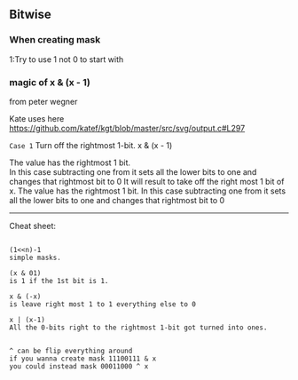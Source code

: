 ## Bitwise

### When creating mask

1:Try to use 1 not 0 to start with




### magic of x & (x - 1) 
from peter wegner


Kate uses here 
https://github.com/katef/kgt/blob/master/src/svg/output.c#L297 


`Case 1`
Turn off the rightmost 1-bit.
x & (x - 1) 

The value has the rightmost 1 bit.   
In this case subtracting one from it sets all the lower bits to one and changes that rightmost bit to 0
It will result to take off the right most 1 bit of x. 
The value has the rightmost 1 bit. In this case subtracting one from it sets all the lower bits to one and changes that rightmost bit to 0 




-----
Cheat sheet:

```

(1<<n)-1  
simple masks. 

(x & 01)  
is 1 if the 1st bit is 1.  

x & (-x)  
is leave right most 1 to 1 everything else to 0    

x | (x-1)  
All the 0-bits right to the rightmost 1-bit got turned into ones. 


^ can be flip everything around 
if you wanna create mask 11100111 & x
you could instead mask 00011000 ^ x 


```

